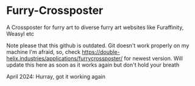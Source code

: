# Furry-Crossposter
A Crossposter for furry art to diverse furry art websites like Furaffinity, Weasyl etc

Note please that this github is outdated. Git doesn't work properly on my machine I'm afraid, so, check https://double-helix.industries/applications/furrycrossposter/ for newest version. Will update this here as soon as it works again but don't hold your breath

April 2024: Hurray, got it working again

